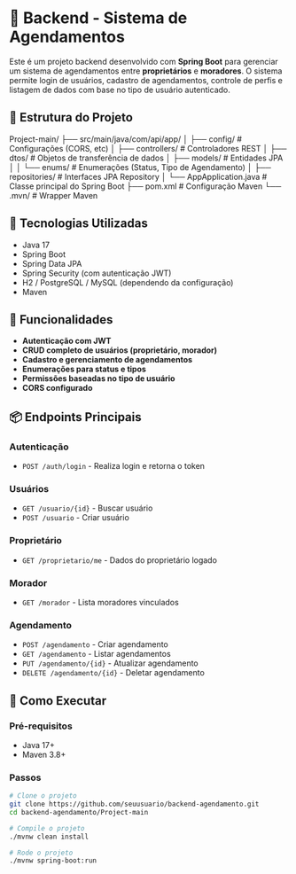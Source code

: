 # 🏡 Backend - Sistema de Agendamentos

Este é um projeto backend desenvolvido com **Spring Boot** para gerenciar um sistema de agendamentos entre **proprietários** e **moradores**. O sistema permite login de usuários, cadastro de agendamentos, controle de perfis e listagem de dados com base no tipo de usuário autenticado.

## 📁 Estrutura do Projeto

Project-main/
├── src/main/java/com/api/app/
│ ├── config/ # Configurações (CORS, etc)
│ ├── controllers/ # Controladores REST
│ ├── dtos/ # Objetos de transferência de dados
│ ├── models/ # Entidades JPA
│ │ └── enums/ # Enumerações (Status, Tipo de Agendamento)
│ ├── repositories/ # Interfaces JPA Repository
│ └── AppApplication.java # Classe principal do Spring Boot
├── pom.xml # Configuração Maven
└── .mvn/ # Wrapper Maven



## 🚀 Tecnologias Utilizadas

- Java 17
- Spring Boot
- Spring Data JPA
- Spring Security (com autenticação JWT)
- H2 / PostgreSQL / MySQL (dependendo da configuração)
- Maven

## 🔐 Funcionalidades

- **Autenticação com JWT**
- **CRUD completo de usuários (proprietário, morador)**
- **Cadastro e gerenciamento de agendamentos**
- **Enumerações para status e tipos**
- **Permissões baseadas no tipo de usuário**
- **CORS configurado**

## 📦 Endpoints Principais

### Autenticação
- `POST /auth/login` - Realiza login e retorna o token

### Usuários
- `GET /usuario/{id}` - Buscar usuário
- `POST /usuario` - Criar usuário

### Proprietário
- `GET /proprietario/me` - Dados do proprietário logado

### Morador
- `GET /morador` - Lista moradores vinculados

### Agendamento
- `POST /agendamento` - Criar agendamento
- `GET /agendamento` - Listar agendamentos
- `PUT /agendamento/{id}` - Atualizar agendamento
- `DELETE /agendamento/{id}` - Deletar agendamento

## 📌 Como Executar

### Pré-requisitos
- Java 17+
- Maven 3.8+

### Passos

```bash
# Clone o projeto
git clone https://github.com/seuusuario/backend-agendamento.git
cd backend-agendamento/Project-main

# Compile o projeto
./mvnw clean install

# Rode o projeto
./mvnw spring-boot:run
